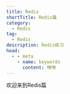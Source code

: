 ```yaml
---
title: Redis
shortTitle: Redis篇
category:
  - Redis
tag:
  - Redis
description: Redis练习
head:
  - - meta
    - name: keywords
      content: 嘿嘿
---    
```

欢迎来到Redis篇  